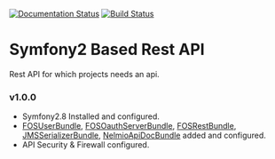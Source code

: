 [![Documentation Status](https://readthedocs.org/projects/symfony2-rest/badge/?version=latest)](http://symfony2-rest.readthedocs.io/en/latest/?badge=latest) [![Build Status](https://travis-ci.org/mertoksuz/symfony2-rest.svg?branch=master)](https://travis-ci.org/mertoksuz/symfony2-rest)

# Symfony2 Based Rest API
Rest API for which projects needs an api.

### v1.0.0

  - Symfony2.8 Installed and configured.
  - [FOSUserBundle](https://github.com/FriendsOfSymfony/FOSUserBundle), [FOSOauthServerBundle](https://github.com/FriendsOfSymfony/FOSOAuthServerBundle), [FOSRestBundle](https://github.com/FriendsOfSymfony/FOSRestBundle), [JMSSerializerBundle](https://github.com/schmittjoh/JMSSerializerBundle), [NelmioApiDocBundle](https://github.com/nelmio/NelmioApiDocBundle) added and configured.
  - API Security & Firewall configured.
